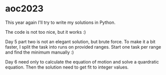 # aoc2023

This year again I'll try to write my solutions in Python.

The code is not too nice, but it works :)

Day 5 part two is not an elegant solution, but brute force. 
To make it a bit faster, I split the task into runs on provided ranges.
Start one task per range and find the minimum manually :)

Day 6 need only to calculate the equation of motion and solve a quardratic equation. 
Then the solution need to get fit to integer values.
